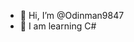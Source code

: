 - 👋 Hi, I’m @Odinman9847
- 🏫 I am learning  C#


<!---
Odinman9847/Odinman9847 is a ✨ special ✨ repository because its `README.md` (this file) appears on your GitHub profile.
You can click the Preview link to take a look at your changes.
--->
